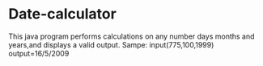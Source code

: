 # Date-calculator
This java program performs calculations on any number days months and years,and displays a valid output. Sampe: input(775,100,1999) output=16/5/2009
